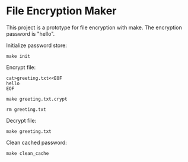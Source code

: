 File Encryption Maker
=====================

This project is a prototype for file encryption with make.
The encryption password is "hello".

Initialize password store:
```
make init
```

Encrypt file:
```
cat>greeting.txt<<EOF
hello
EOF

make greeting.txt.crypt

rm greeting.txt
```

Decrypt file:
```
make greeting.txt
```

Clean cached password:
```
make clean_cache
```

